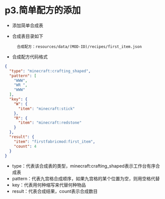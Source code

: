 # p3.简单配方的添加
- 添加简单合成表
- 合成表目录如下


        合成配方：resources/data/(MOD-ID)/recipes/first_item.json


- 合成配方代码格式
```json
{
  "type": "minecraft:crafting_shaped",
  "pattern": [
    "WWW",
    "WR ",
    "WWW"
  ],
  "key": {
    "W": {
      "item": "minecraft:stick"
    },
    "R": {
      "item": "minecraft:redstone"
    }
  },
  "result": {
    "item": "firstfabricmod:first_item",
    "count": 4
  }
}
```
- type：代表该合成表的类型，minecraft:crafting_shaped表示工作台有序合成表
- pattern：代表九宫格合成顺序，如果九宫格的某个位置为空，则用空格代替
- key：代表用何种缩写来代替何种物品
- result：代表合成结果，count表示合成数目
